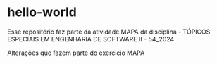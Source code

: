 # hello-world
Esse repositório faz parte da atividade MAPA da disciplina  - TÓPICOS ESPECIAIS EM ENGENHARIA DE SOFTWARE II - 54_2024

Alterações que fazem parte do exercicio MAPA
